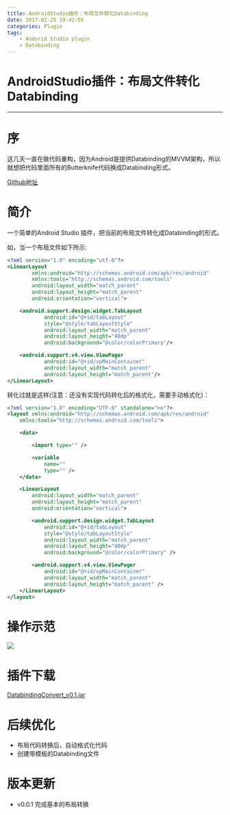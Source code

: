 ```yaml
---
title: AndroidStudio插件：布局文件转化Databinding
date: 2017-02-25 19:42:55
categories: Plugin
tags:
    - Andorid Studio plugin
    - Databinding
---
```


# AndroidStudio插件：布局文件转化Databinding

---
# 序

这几天一直在做代码重构，因为Android是提供Databinding的MVVM架构，所以就想把代码里面所有的Butterknife代码换成Databinding形式。

[Github地址](https://github.com/LiushuiXiaoxia/DatabindingConvert)

<!-- more -->

# 简介

一个简单的Android Studio 插件，把当前的布局文件转化成Databinding的形式。

如，当一个布局文件如下所示:

```xml
<?xml version="1.0" encoding="utf-8"?>
<LinearLayout
        xmlns:android="http://schemas.android.com/apk/res/android"
        xmlns:tools="http://schemas.android.com/tools"
        android:layout_width="match_parent"
        android:layout_height="match_parent"
        android:orientation="vertical">

    <android.support.design.widget.TabLayout
            android:id="@+id/tabLayout"
            style="@style/tabLayoutStyle"
            android:layout_width="match_parent"
            android:layout_height="40dp"
            android:background="@color/colorPrimary"/>

    <android.support.v4.view.ViewPager
            android:id="@+id/vpMainContainer"
            android:layout_width="match_parent"
            android:layout_height="match_parent"/>
</LinearLayout>
```

转化过就是这样(注意：还没有实现代码转化后的格式化，需要手动格式化)：

```xml
<?xml version="1.0" encoding="UTF-8" standalone="no"?>
<layout xmlns:android="http://schemas.android.com/apk/res/android"
    xmlns:tools="http://schemas.android.com/tools">

    <data>

        <import type="" />

        <variable
            name=""
            type="" />
    </data>

    <LinearLayout
        android:layout_width="match_parent"
        android:layout_height="match_parent"
        android:orientation="vertical">

        <android.support.design.widget.TabLayout
            android:id="@+id/tabLayout"
            style="@style/tabLayoutStyle"
            android:layout_width="match_parent"
            android:layout_height="40dp"
            android:background="@color/colorPrimary" />

        <android.support.v4.view.ViewPager
            android:id="@+id/vpMainContainer"
            android:layout_width="match_parent"
            android:layout_height="match_parent" />
    </LinearLayout>
</layout>
```

# 操作示范

![](https://raw.githubusercontent.com/LiushuiXiaoxia/DatabindingConvert/master/doc/1.gif)

# 插件下载

[DatabindingConvert_v0.1.jar](https://github.com/LiushuiXiaoxia/DatabindingConvert/blob/master/DatabindingConvert_v0.1.jar?raw=true)

# 后续优化

* 布局代码转换后，自动格式化代码
* 创建带模板的Databinding文件

# 版本更新

* v0.0.1 完成基本的布局转换